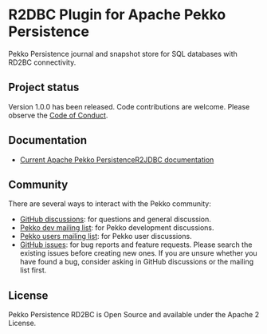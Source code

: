 # R2DBC Plugin for Apache Pekko Persistence

Pekko Persistence journal and snapshot 
store for SQL databases with RD2BC connectivity.

## Project status

Version 1.0.0 has been released. Code contributions are welcome. Please observe the [Code of Conduct](https://github.com/apache/incubator-pekko-persistence-r2dbc?tab=coc-ov-file#readme).

## Documentation

* [Current Apache Pekko PersistenceR2JDBC documentation](https://pekko.apache.org/docs/pekko-persistence-r2dbc/current/)

## Community

There are several ways to interact with the Pekko community:

- [GitHub discussions](https://github.com/apache/incubator-pekko-persistence-jdbc/discussions): for questions and general discussion.
- [Pekko dev mailing list](https://lists.apache.org/list.html?dev@pekko.apache.org): for Pekko development discussions.
- [Pekko users mailing list](https://lists.apache.org/list.html?users@pekko.apache.org): for Pekko user discussions.
- [GitHub issues](https://github.com/apache/incubator-pekko-persistence-r2dbc/issues): for bug reports and feature requests. Please search the existing issues before creating new ones. If you are unsure whether you have found a bug, consider asking in GitHub discussions or the mailing list first.

## License

Pekko Persistence RD2BC is Open Source and available under the Apache 2 License.
